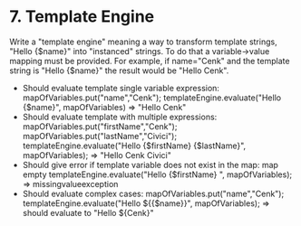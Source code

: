 # 7. Template Engine

Write a "template engine" meaning a way to transform template strings, "Hello {$name}" into "instanced" strings. To do that a variable->value mapping must be provided. For example, if name="Cenk" and the template string is "Hello {$name}" the result would be "Hello Cenk".

- Should evaluate template single variable expression:
    mapOfVariables.put("name","Cenk");
    templateEngine.evaluate("Hello {$name}", mapOfVariables)
    => "Hello Cenk"
- Should evaluate template with multiple expressions:
    mapOfVariables.put("firstName","Cenk");
    mapOfVariables.put("lastName","Civici");
    templateEngine.evaluate("Hello {$firstName} {$lastName}", mapOfVariables);
    => "Hello Cenk Civici"
- Should give error if template variable does not exist in the map:
    map empty
    templateEngine.evaluate("Hello {$firstName} ", mapOfVariables);
    => missingvalueexception
- Should evaluate complex cases:
    mapOfVariables.put("name","Cenk");
    templateEngine.evaluate("Hello ${{$name}}", mapOfVariables);
    => should evaluate to "Hello ${Cenk}"